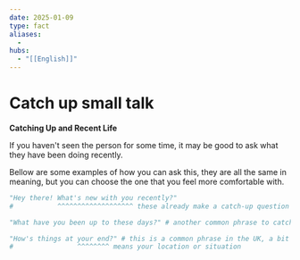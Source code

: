 ```yaml
---
date: 2025-01-09
type: fact
aliases:
  -
hubs:
  - "[[English]]"
---
```


# Catch up small talk

**Catching Up and Recent Life**

If you haven't seen the person for some time, it may be good to ask what they have been doing recently.

Bellow are some examples of how you can ask this, they are all the same in meaning, but you can choose the one that you feel more comfortable with.

```py
"Hey there! What's new with you recently?"
#           ^^^^^^^^^^^^^^^^^^^ these already make a catch-up question without `recently`

"What have you been up to these days?" # another common phrase to catch up someone

"How's things at your end?" # this is a common phrase in the UK, a bit like a idiom or slang
#                ^^^^^^^^ means your location or situation

```

```
